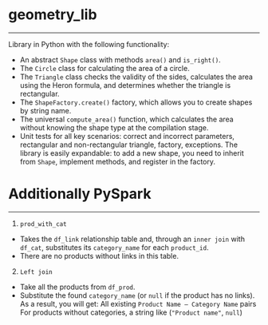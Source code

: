 # geometry_lib
---
Library in Python with the following functionality:
- An abstract ``Shape`` class with methods ``area()`` and ``is_right()``.
- The ``Circle`` class for calculating the area of a circle.
- The ``Triangle`` class checks the validity of the sides, calculates the area using the Heron formula, and determines whether the triangle is rectangular.
- The ``ShapeFactory.create()`` factory, which allows you to create shapes by string name.
- The universal ``compute_area()`` function, which calculates the area without knowing the shape type at the compilation stage.
- Unit tests for all key scenarios: correct and incorrect parameters, rectangular and non-rectangular triangle, factory, exceptions.
The library is easily expandable: to add a new shape, you need to inherit from ``Shape``, implement methods, and register in the factory.

# Additionally PySpark
---
1. ``prod_with_cat``
- Takes the ``df_link`` relationship table and, through an ``inner join`` with ``df_cat``, substitutes its ``category_name`` for each ``product_id``.
- There are no products without links in this table.

2. ``Left join``
- Take all the products from ``df_prod``.
- Substitute the found ``category_name`` (or ``null`` if the product has no links).
As a result, you will get:
All existing ``Product Name – Category Name`` pairs
For products without categories, a string like (``"Product name"``, ``null``)
